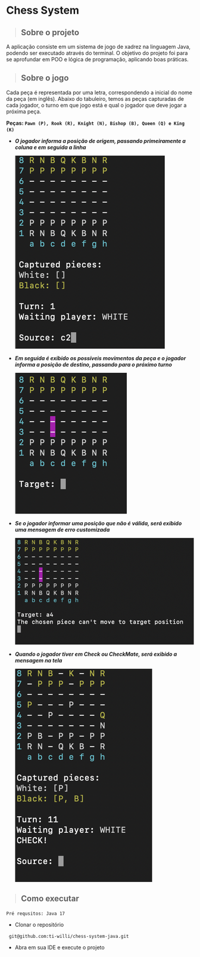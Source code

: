 # Chess System

>## Sobre o projeto
A aplicação consiste em um sistema de jogo de xadrez na linguagem Java, podendo ser executado através do terminal.
O objetivo do projeto foi para se aprofundar em POO e lógica de programação, aplicando boas práticas.

>## Sobre o jogo

 Cada peça é representada por uma letra, correspondendo a inicial do nome da peça (em inglês). Abaixo do tabuleiro, temos as peças capturadas de cada jogador, o turno em que jogo está e qual o jogador que deve jogar a próxima peça.

**Peças: `Pawn (P), Rook (R), Knight (N), Bishop (B), Queen (Q) e King (K)`**

- ***O jogador informa a posição de origem, passando primeiramente a coluna e em seguida a linha***

  ![source](https://github.com/ti-willi/assets/blob/main/chess-system/source.png) 

- ***Em seguida é exibido os possíveis movimentos da peça e o jogador informa a posição de destino, passando para o próximo turno***

  ![target](https://github.com/ti-willi/assets/blob/main/chess-system/target.png)

- ***Se o jogador informar uma posição que não é válida, será exibido uma mensagem de erro customizada***

  ![exception](https://github.com/ti-willi/assets/blob/main/chess-system/exception.png)

- ***Quando o jogador tiver em Check ou CheckMate, será exibido a mensagem na tela***

  ![check](https://github.com/ti-willi/assets/blob/main/chess-system/check.png)

>## Como executar

`Pré requsitos: Java 17`

- Clonar o repositório
```
 git@github.com:ti-willi/chess-system-java.git
```

- Abra em sua IDE e execute o projeto
